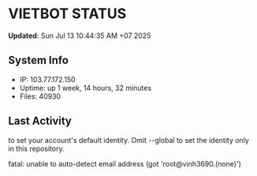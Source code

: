 # VIETBOT STATUS
**Updated**: Sun Jul 13 10:44:35 AM +07 2025

## System Info
- IP: 103.77.172.150
- Uptime: up 1 week, 14 hours, 32 minutes
- Files: 40930

## Last Activity

to set your account's default identity.
Omit --global to set the identity only in this repository.

fatal: unable to auto-detect email address (got 'root@vinh3690.(none)')
